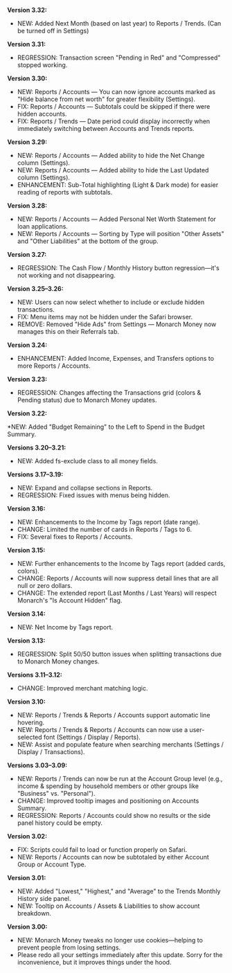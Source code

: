**Version 3.32:**

* NEW: Added Next Month (based on last year) to Reports / Trends. (Can be turned off in Settings)

**Version 3.31:**

* REGRESSION: Transaction screen "Pending in Red" and "Compressed" stopped working.

**Version 3.30:**

* NEW: Reports / Accounts — You can now ignore accounts marked as "Hide balance from net worth" for greater flexibility (Settings).
* FIX: Reports / Accounts — Subtotals could be skipped if there were hidden accounts.
* FIX: Reports / Trends — Date period could display incorrectly when immediately switching between Accounts and Trends reports.

**Version 3.29:**

* NEW: Reports / Accounts — Added ability to hide the Net Change column (Settings).
* NEW: Reports / Accounts — Added ability to hide the Last Updated column (Settings).
* ENHANCEMENT: Sub-Total highlighting (Light & Dark mode) for easier reading of reports with subtotals.

**Version 3.28:**

* NEW: Reports / Accounts — Added Personal Net Worth Statement for loan applications.
* NEW: Reports / Accounts — Sorting by Type will position "Other Assets" and "Other Liabilities" at the bottom of the group.

**Version 3.27:**

* REGRESSION: The Cash Flow / Monthly History button regression—it's not working and not disappearing.

**Version 3.25–3.26:**

* NEW: Users can now select whether to include or exclude hidden transactions.
* FIX: Menu items may not be hidden under the Safari browser.
* REMOVE: Removed "Hide Ads" from Settings — Monarch Money now manages this on their Referrals tab.

**Version 3.24:**

* ENHANCEMENT: Added Income, Expenses, and Transfers options to more Reports / Accounts.

**Version 3.23:**

* REGRESSION: Changes affecting the Transactions grid (colors & Pending status) due to Monarch Money updates.

**Version 3.22:**

*NEW: Added "Budget Remaining" to the Left to Spend in the Budget Summary.

**Versions 3.20–3.21:**

* NEW: Added fs-exclude class to all money fields.

**Versions 3.17–3.19:**

* NEW: Expand and collapse sections in Reports.
* REGRESSION: Fixed issues with menus being hidden.

**Version 3.16:**

* NEW: Enhancements to the Income by Tags report (date range).
* CHANGE: Limited the number of cards in Reports / Tags to 6.
* FIX: Several fixes to Reports / Accounts.

**Version 3.15:**

* NEW: Further enhancements to the Income by Tags report (added cards, colors).
* CHANGE: Reports / Accounts will now suppress detail lines that are all null or zero dollars.
* CHANGE: The extended report (Last Months / Last Years) will respect Monarch's "Is Account Hidden" flag.

**Version 3.14:**

* NEW: Net Income by Tags report.

**Version 3.13:**

* REGRESSION: Split 50/50 button issues when splitting transactions due to Monarch Money changes.

**Versions 3.11–3.12:**

* CHANGE: Improved merchant matching logic.

**Version 3.10:**

* NEW: Reports / Trends & Reports / Accounts support automatic line hovering.
* NEW: Reports / Trends & Reports / Accounts can now use a user-selected font (Settings / Display / Reports).
* NEW: Assist and populate feature when searching merchants (Settings / Display / Transactions).

**Versions 3.03–3.09:**

* NEW: Reports / Trends can now be run at the Account Group level (e.g., income & spending by household members or other groups like "Business" vs. "Personal").
* CHANGE: Improved tooltip images and positioning on Accounts Summary.
* REGRESSION: Reports / Accounts could show no results or the side panel history could be empty.

**Version 3.02:**

* FIX: Scripts could fail to load or function properly on Safari.
* NEW: Reports / Accounts can now be subtotaled by either Account Group or Account Type.

**Version 3.01:**

* NEW: Added "Lowest," "Highest," and "Average" to the Trends Monthly History side panel.
* NEW: Tooltip on Accounts / Assets & Liabilities to show account breakdown.

**Version 3.00:**

* NEW: Monarch Money tweaks no longer use cookies—helping to prevent people from losing settings.
* Please redo all your settings immediately after this update. Sorry for the inconvenience, but it improves things under the hood.
